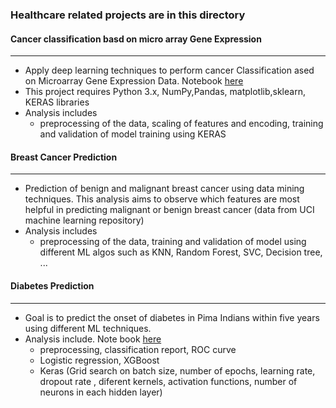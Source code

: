 ### Healthcare related projects are  in this directory

#### Cancer classification basd on micro array Gene Expression
----------------------------------------------------------------

- Apply deep learning techniques to perform cancer Classification ased on Microarray Gene Expression Data. Notebook [here](https://github.com/leinada/HealthCare/blob/master/cancerClassification_geneMicroArray/cancerClassification_microArrayGeneExpressionData_KERAS.ipynb)
- This project requires Python 3.x, NumPy,Pandas, matplotlib,sklearn, KERAS libraries
- Analysis includes
  * preprocessing of the data,  scaling of features and encoding, training and validation of model training using KERAS

#### Breast Cancer Prediction
---------------------------------------------------------------
- Prediction of benign and malignant breast cancer using data mining techniques. This analysis aims to observe which features are most helpful in predicting malignant or benign breast cancer (data from UCI machine learning repository)
- Analysis includes
  * preprocessing of the data,  training and validation of model using different ML algos such as KNN, Random Forest, SVC, Decision tree, ...

#### Diabetes Prediction
----------------------------------------------------------------
- Goal is to predict the onset of diabetes in Pima Indians within five years using different ML techniques.
- Analysis include. Note book [here](https://github.com/leinada/HealthCare/blob/master/diabetes_prediction/diabetes.ipynb) 
   * preprocessing, classification report, ROC curve
   * Logistic regression, XGBoost
   * Keras (Grid search on batch size, number of epochs, learning rate, dropout rate , diferent kernels, activation functions, number of neurons in each hidden layer)